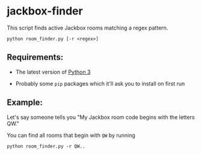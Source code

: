 # jackbox-finder

This script finds active Jackbox rooms matching a regex pattern.

```
python room_finder.py [-r <regex>]
```

## Requirements:

- The latest version of [Python 3](https://www.python.org/downloads/)

- Probably some `pip` packages which it'll ask you to install on first run

## Example:

Let's say someone tells you "My Jackbox room code begins with the letters QW."

You can find all rooms that begin with `QW` by running

```
python room_finder.py -r QW..
```

